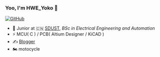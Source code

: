 ### Yoo, I'm HWE_Yoko 👋

[![GitHub](https://img.shields.io/badge/dynamic/json?logo=github&label=GitHub&labelColor=495867&color=495867&query=%24.data.totalSubs&url=https%3A%2F%2Fapi.spencerwoo.com%2Fsubstats%2F%3Fsource%3Dgithub%26queryKey%3Dhayschan&style=flat-square)](https://github.com/HWE-Yoko)

- 🍻 Junior at 🇨🇳 [SDUST](http://www.sdust.edu.cn/), _BSc in Electrical Engineering and Automation_
- ⚡ MCU( C ) / PCB( Altium Designer / KiCAD )
- ✍️ [Blogger](https://kawaii.icu)
- 🏍️ motocycle
